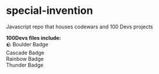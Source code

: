 # special-invention
Javascript repo that houses codewars and 100 Devs projects 

**100Devs files include:<br>**
 :rock: Boulder Badge<br>
  Cascade Badge<br>
  Rainbow Badge<br>
  Thunder Badge<br>
